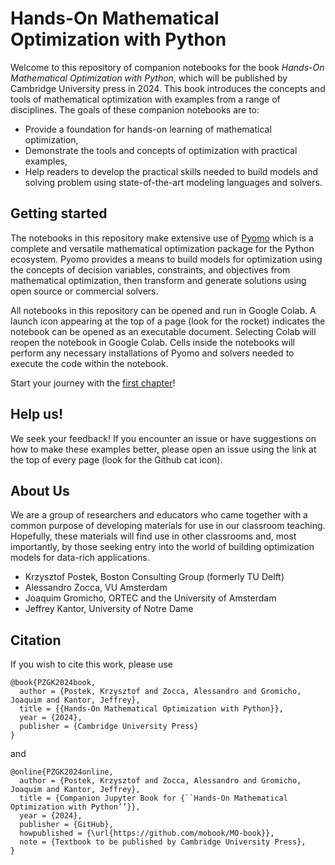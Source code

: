 # Hands-On Mathematical Optimization with Python

Welcome to this repository of companion notebooks for the book *Hands-On Mathematical Optimization with Python*, which will be published by Cambridge University press in 2024. This book introduces the concepts and tools of mathematical optimization with examples from a range of disciplines. The goals of these companion notebooks are to:

* Provide a foundation for hands-on learning of mathematical optimization,
* Demonstrate the tools and concepts of optimization with practical examples,
* Help readers to develop the practical skills needed to build models and solving problem using state-of-the-art modeling languages and solvers.

## Getting started

The notebooks in this repository make extensive use of [Pyomo](https://en.wikipedia.org/wiki/Pyomo) which is a complete and versatile mathematical optimization package for the Python ecosystem. Pyomo provides a means to build models for optimization using the concepts of decision variables, constraints, and objectives from mathematical optimization, then transform and generate solutions using open source or commercial solvers.

All notebooks in this repository can be opened and run in Google Colab. A launch icon appearing at the top of a page (look for the rocket) indicates the notebook can be opened as an executable document. Selecting Colab will reopen the notebook in Google Colab. Cells inside the notebooks will perform any necessary installations of Pyomo and solvers needed to execute the code within the notebook.

Start your journey with the [first chapter](/notebooks/01/01.00.md)!

## Help us!

We seek your feedback! If you encounter an issue or have suggestions on how to make these examples better, please open an issue using the link at the top of every page (look for the Github cat icon). 

## About Us

We are a group of researchers and educators who came together with a common purpose of developing materials for use in our classroom teaching. Hopefully, these materials will find use in other classrooms and, most importantly, by those seeking entry into the world of building optimization models for data-rich applications.

* Krzysztof Postek, Boston Consulting Group (formerly TU Delft)
* Alessandro Zocca, VU Amsterdam
* Joaquim Gromicho, ORTEC and the University of Amsterdam
* Jeffrey Kantor, University of Notre Dame

## Citation

If you wish to cite this work, please use

```
@book{PZGK2024book,
  author = {Postek, Krzysztof and Zocca, Alessandro and Gromicho, Joaquim and Kantor, Jeffrey},
  title = {{Hands-On Mathematical Optimization with Python}},
  year = {2024},
  publisher = {Cambridge University Press}
}
```

and

```
@online{PZGK2024online,
  author = {Postek, Krzysztof and Zocca, Alessandro and Gromicho, Joaquim and Kantor, Jeffrey},
  title = {Companion Jupyter Book for {``Hands-On Mathematical Optimization with Python’’}},
  year = {2024},
  publisher = {GitHub},
  howpublished = {\url{https://github.com/mobook/MO-book}},
  note = {Textbook to be published by Cambridge University Press},
}
```